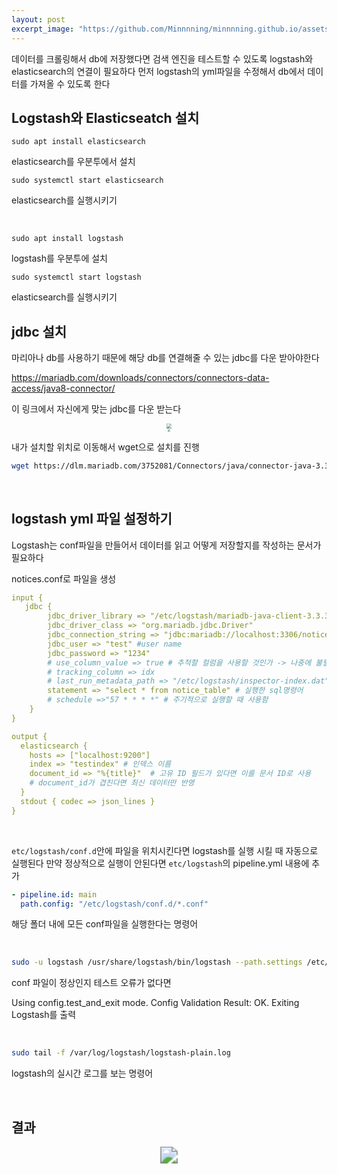 ```yaml
---
layout: post
excerpt_image: "https://github.com/Minnnning/minnnning.github.io/assets/80758613/54426edc-c793-4cdc-814f-83580e5711a6"
---
```


데이터를 크롤링해서 db에 저장했다면 검색 엔진을 테스트할 수 있도록 logstash와 elasticsearch의 연결이 필요하다 먼저 logstash의 yml파일을 수정해서 db에서 데이터를 가져올 수 있도록 한다

## Logstash와 Elasticseatch 설치

``` shell
sudo apt install elasticsearch
```

elasticsearch를 우분투에서 설치

``` shell
sudo systemctl start elasticsearch
```

elasticsearch를 실행시키기

&nbsp;

``` shell
sudo apt install logstash
```

logstash를 우분투에 설치

``` shell
sudo systemctl start logstash
```

elasticsearch를 실행시키기&nbsp;

## jdbc 설치

마리아나 db를 사용하기 때문에 해당 db를 연결해줄 수 있는 jdbc를 다운 받아야한다

https://mariadb.com/downloads/connectors/connectors-data-access/java8-connector/

이 링크에서 자신에게 맞는 jdbc를 다운 받는다 

<center>
<img src="https://github.com/Minnnning/minnnning.github.io/assets/80758613/54426edc-c793-4cdc-814f-83580e5711a6" style="zoom:50%;">
</center>

<center>
<img src="https://github.com/Minnnning/minnnning.github.io/assets/80758613/08702af3-b670-43b2-b2c2-ad5365ba235a" style="zoom:30%;">
</center>

내가 설치할 위치로 이동해서 wget으로 설치를 진행

``` sh
wget https://dlm.mariadb.com/3752081/Connectors/java/connector-java-3.3.3/mariadb-java-client-3.3.3.jar
```

&nbsp;

## logstash yml 파일 설정하기

Logstash는 conf파일을 만들어서 데이터를 읽고 어떻게 저장할지를 작성하는 문서가 필요하다

notices.conf로 파일을 생성

``` yaml
input {
   jdbc {
        jdbc_driver_library => "/etc/logstash/mariadb-java-client-3.3.3.jar" # jdbc의 위치를 작성
        jdbc_driver_class => "org.mariadb.jdbc.Driver"
        jdbc_connection_string => "jdbc:mariadb://localhost:3306/notice" # database name
        jdbc_user => "test" #user name
        jdbc_password => "1234"
        # use_column_value => true # 추적할 컬럼을 사용할 것인가 -> 나중에 불필요한 중복 방지를 위해서 사용
        # tracking_column => idx
        # last_run_metadata_path => "/etc/logstash/inspector-index.dat" #추적 데이터 저장 파일
        statement => "select * from notice_table" # 실행한 sql명령어
        # schedule =>"57 * * * *" # 주기적으로 실행할 때 사용함
    }
}

output {
  elasticsearch {
    hosts => ["localhost:9200"]
    index => "testindex" # 인덱스 이름
    document_id => "%{title}"  # 고유 ID 필드가 있다면 이를 문서 ID로 사용
    # document_id가 겹친다면 최신 데이터만 반영
  }
  stdout { codec => json_lines }
}
```

&nbsp;

`etc/logstash/conf.d`안에 파일을 위치시킨다면 logstash를 실행 시킬 때 자동으로 실행된다 만약 정상적으로 실행이 안된다면 `etc/logstash`의 pipeline.yml 내용에 추가

```  yaml
- pipeline.id: main
  path.config: "/etc/logstash/conf.d/*.conf"
```

해당 폴더 내에 모든 conf파일을 실행한다는 명령어

&nbsp;

``` sh
sudo -u logstash /usr/share/logstash/bin/logstash --path.settings /etc/logstash -t
```

conf 파일이 정상인지 테스트 오류가 없다면

Using config.test_and_exit mode. Config Validation Result: OK. Exiting Logstash를 출력

&nbsp;

``` sh
sudo tail -f /var/log/logstash/logstash-plain.log
```

logstash의 실시간 로그를 보는 명령어

&nbsp;

## 결과

<center>
<img src="https://github.com/Minnnning/minnnning.github.io/assets/80758613/806ba39a-235a-49d6-9a8b-23f269c91126" style="zoom:170%;">
</center>

